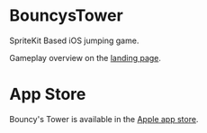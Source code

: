# BouncysTower

SpriteKit Based iOS jumping game.

Gameplay overview on the [landing page](https://oliverbrehm.github.io/BouncysTower/).

# App Store

Bouncy's Tower is available in the [Apple app store](https://apps.apple.com/de/app/bouncys-tower/id1457456224).
